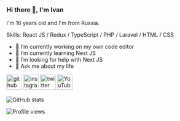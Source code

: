 ### Hi there 👋, I'm Ivan
I'm 16 years old and I'm from Russia. 

Skills: React JS / Redux / TypeScript / PHP / Laravel / HTML / CSS

- 🔭 I’m currently working on my own code editor 
- 🌱 I’m currently learning Nest JS 
- 🤔 I’m looking for help with Next JS 
- 💬 Ask me about my life 


[<img src='https://cdn.jsdelivr.net/npm/simple-icons@3.0.1/icons/github.svg' alt='github' height='40'>](https://github.com/1ommyS)  [<img src='https://cdn.jsdelivr.net/npm/simple-icons@3.0.1/icons/instagram.svg' alt='instagram' height='40'>](https://www.instagram.com/__1ommy/)  [<img src='https://cdn.jsdelivr.net/npm/simple-icons@3.0.1/icons/twitter.svg' alt='twitter' height='40'>](https://twitter.com/https://twitter.com/nichtommy)  [<img src='https://cdn.jsdelivr.net/npm/simple-icons@3.0.1/icons/youtube.svg' alt='YouTube' height='40'>](https://www.youtube.com/channel/UCWeltNbzJh2YvM2EeFEjmlg)  

![GitHub stats](https://github-readme-stats.vercel.app/api?username=1ommyS&show_icons=true)  

![Profile views](https://gpvc.arturio.dev/1ommyS)  
